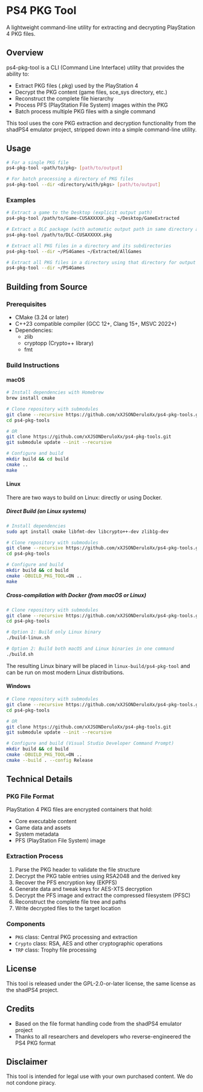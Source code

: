 # PS4 PKG Tool

A lightweight command-line utility for extracting and decrypting PlayStation 4 PKG files.

## Overview

ps4-pkg-tool is a CLI (Command Line Interface) utility that provides the ability to:

- Extract PKG files (.pkg) used by the PlayStation 4
- Decrypt the PKG content (game files, sce_sys directory, etc.)
- Reconstruct the complete file hierarchy
- Process PFS (PlayStation File System) images within the PKG
- Batch process multiple PKG files with a single command

This tool uses the core PKG extraction and decryption functionality from the shadPS4 emulator project, stripped down into a simple command-line utility.

## Usage

```bash
# For a single PKG file
ps4-pkg-tool <path/to/pkg> [path/to/output]

# For batch processing a directory of PKG files
ps4-pkg-tool --dir <directory/with/pkgs> [path/to/output]
```

### Examples

```bash
# Extract a game to the Desktop (explicit output path)
ps4-pkg-tool /path/to/Game-CUSAXXXXX.pkg ~/Desktop/GameExtracted

# Extract a DLC package (with automatic output path in same directory as PKG)
ps4-pkg-tool /path/to/DLC-CUSAXXXXX.pkg

# Extract all PKG files in a directory and its subdirectories
ps4-pkg-tool --dir ~/PS4Games ~/Extracted/AllGames

# Extract all PKG files in a directory using that directory for output
ps4-pkg-tool --dir ~/PS4Games
```

## Building from Source

### Prerequisites

- CMake (3.24 or later)
- C++23 compatible compiler (GCC 12+, Clang 15+, MSVC 2022+)
- Dependencies:
  - zlib
  - cryptopp (Crypto++ library)
  - fmt

### Build Instructions

#### macOS

```bash
# Install dependencies with Homebrew
brew install cmake

# Clone repository with submodules
git clone --recursive https://github.com/xXJSONDeruloXx/ps4-pkg-tools.git
cd ps4-pkg-tools

# OR
git clone https://github.com/xXJSONDeruloXx/ps4-pkg-tools.git
git submodule update --init --recursive

# Configure and build
mkdir build && cd build
cmake ..
make
```

#### Linux

There are two ways to build on Linux: directly or using Docker.

##### Direct Build (on Linux systems)

```bash
# Install dependencies
sudo apt install cmake libfmt-dev libcrypto++-dev zlib1g-dev

# Clone repository with submodules
git clone --recursive https://github.com/xXJSONDeruloXx/ps4-pkg-tools.git
cd ps4-pkg-tools

# Configure and build
mkdir build && cd build
cmake -DBUILD_PKG_TOOL=ON ..
make
```

##### Cross-compilation with Docker (from macOS or Linux)

```bash
# Clone repository with submodules
git clone --recursive https://github.com/xXJSONDeruloXx/ps4-pkg-tools.git
cd ps4-pkg-tools

# Option 1: Build only Linux binary
./build-linux.sh

# Option 2: Build both macOS and Linux binaries in one command
./build.sh
```

The resulting Linux binary will be placed in `linux-build/ps4-pkg-tool` and can be run on most modern Linux distributions.

#### Windows

```bash
# Clone repository with submodules
git clone --recursive https://github.com/xXJSONDeruloXx/ps4-pkg-tools.git
cd ps4-pkg-tools

# OR
git clone https://github.com/xXJSONDeruloXx/ps4-pkg-tools.git
git submodule update --init --recursive

# Configure and build (Visual Studio Developer Command Prompt)
mkdir build && cd build
cmake -DBUILD_PKG_TOOL=ON ..
cmake --build . --config Release
```

## Technical Details

### PKG File Format

PlayStation 4 PKG files are encrypted containers that hold:
- Core executable content
- Game data and assets
- System metadata
- PFS (PlayStation File System) image

### Extraction Process

1. Parse the PKG header to validate the file structure
2. Decrypt the PKG table entries using RSA2048 and the derived key
3. Recover the PFS encryption key (EKPFS)
4. Generate data and tweak keys for AES-XTS decryption
5. Decrypt the PFS image and extract the compressed filesystem (PFSC)
6. Reconstruct the complete file tree and paths
7. Write decrypted files to the target location

### Components

- `PKG` class: Central PKG processing and extraction
- `Crypto` class: RSA, AES and other cryptographic operations
- `TRP` class: Trophy file processing

## License

This tool is released under the GPL-2.0-or-later license, the same license as the shadPS4 project.

## Credits

- Based on the file format handling code from the shadPS4 emulator project
- Thanks to all researchers and developers who reverse-engineered the PS4 PKG format

## Disclaimer

This tool is intended for legal use with your own purchased content. We do not condone piracy.